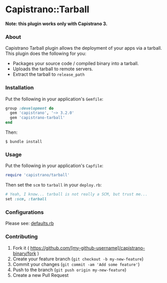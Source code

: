 # Capistrano::Tarball

**Note: this plugin works only with Capistrano 3.**

### About

Capistrano Tarball plugin allows the deployment of your apps via a tarball. This plugin does the following for you:

* Packages your source code / compiled binary into a tarball.
* Uploads the tarball to remote servers.
* Extract the tarball to `release_path`

### Installation

Put the following in your application's `Gemfile`:

```ruby
group :development do
  gem 'capistrano', '~> 3.2.0'
  gem 'capistrano-tarball'
end
```

Then:

```
$ bundle install
```

### Usage

Put the following in your application's `Capfile`:

```ruby
require 'capistrano/tarball'
```

Then set the `scm` to `tarball` in your `deploy.rb`:

```ruby
# Yeah, I know... tarball is not really a SCM, but trust me...
set :scm, :tarball
```

### Configurations

Please see: [defaults.rb](https://github.com/aq1018/capistrano-tarball/blob/master/lib/capistrano/tarball/defaults.rb)


### Contributing

1. Fork it ( https://github.com/[my-github-username]/capistrano-binary/fork )
2. Create your feature branch (`git checkout -b my-new-feature`)
3. Commit your changes (`git commit -am 'Add some feature'`)
4. Push to the branch (`git push origin my-new-feature`)
5. Create a new Pull Request
